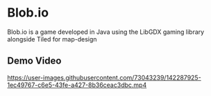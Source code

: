 # Blob.io
Blob.io is a game developed in Java using the LibGDX gaming library alongside Tiled for map-design

## Demo Video
https://user-images.githubusercontent.com/73043239/142287925-1ec49767-c6e5-43fe-a427-8b36ceac3dbc.mp4


